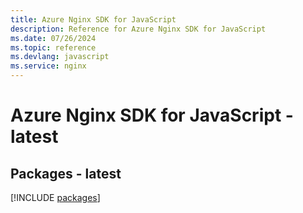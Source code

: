 ```yaml
---
title: Azure Nginx SDK for JavaScript
description: Reference for Azure Nginx SDK for JavaScript
ms.date: 07/26/2024
ms.topic: reference
ms.devlang: javascript
ms.service: nginx
---
```

# Azure Nginx SDK for JavaScript - latest
## Packages - latest
[!INCLUDE [packages](nginx-index.md)]
